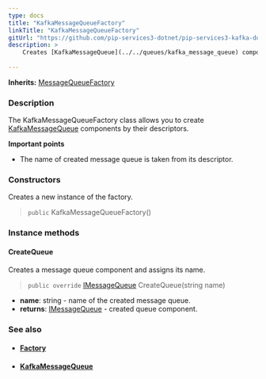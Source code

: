```yaml
---
type: docs
title: "KafkaMessageQueueFactory"
linkTitle: "KafkaMessageQueueFactory"
gitUrl: "https://github.com/pip-services3-dotnet/pip-services3-kafka-dotnet"
description: > 
    Creates [KafkaMessageQueue](../../queues/kafka_message_queue) components by their descriptors. 
   
---
```


**Inherits:** [MessageQueueFactory](../../../messaging/build/message_queue_factory)

### Description

The KafkaMessageQueueFactory class allows you to create [KafkaMessageQueue](../../queues/kafka_message_queue) components by their descriptors. 
    
**Important points**

- The name of created message queue is taken from its descriptor.


### Constructors
Creates a new instance of the factory.
> `public` KafkaMessageQueueFactory()

### Instance methods

#### CreateQueue
Creates a message queue component and assigns its name.

> `public override` [IMessageQueue](../../../messaging/queues/imessage_queue) CreateQueue(string name)

- **name**: string - name of the created message queue.
- **returns**: [IMessageQueue](../../../messaging/queues/imessage_queue) - created queue component.

### See also
- #### [Factory](../../../components/build/factory)
- #### [KafkaMessageQueue](../../queues/kafka_message_queue)
